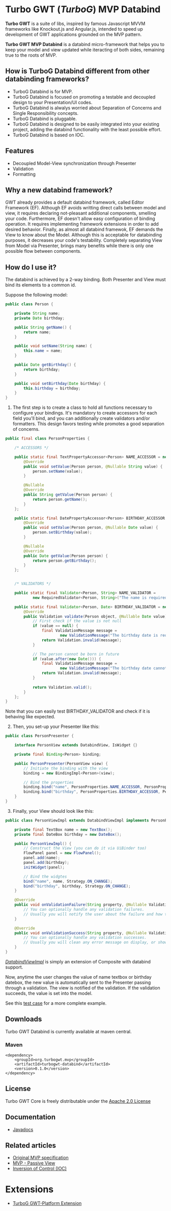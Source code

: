 Turbo GWT (*TurboG*) MVP Databind
==

**Turbo GWT** is a suite of libs, inspired by famous Javascript MVVM frameworks like Knockout.js and Angular.js, intended to speed up development of GWT applications grounded on the MVP pattern.

**Turbo GWT MVP Databind** is a databind micro-framework that helps you to keep your model and view updated while iteracting of both sides, remaining true to the roots of MVP.

## How is TurboG Databind different from other databinding frameworks?
* TurboG Databind is for MVP.
* TurboG Databind is focused on promoting a testable and decoupled design to your Presentation/UI codes.
* TurboG Databind is alwalys worried about Separation of Concerns and Single Responsibility concepts.
* TurboG Databind is pluggable.
* TurboG Databind is designed to be easily integrated into your existing project, adding the databind functionality with the least possible effort.
* TurboG Databind is based on IOC.

## Features
* Decoupled Model-View synchronization through Presenter
* Validation
* Formatting

## Why a new databind framework?
GWT already provides a default databind framework, called Editor Framework (EF). Although EF avoids writting direct calls between model and view, it requires declaring not-pleasant additional components, smelling your code. Furthermore, EF doesn't allow easy configuration of binding operation. It requires implementing framework extensions in order to add desired behavior. Finally, as almost all databind framewok, EF demands the View to know about the Model. Although this is acceptable for databinding purposes, it decreases your code's testability. Completely separating View from Model via Presenter, brings many benefits while there is only one possible flow between components.

## How do I use it?
The databind is achieved by a 2-way binding. 
Both Presenter and View must bind its elements to a common id.

Suppose the following model:
```java
public class Person {

    private String name;
    private Date birthday;

    public String getName() {
        return name;
    }

    public void setName(String name) {
        this.name = name;
    }

    public Date getBirthday() {
        return birthday;
    }

    public void setBirthday(Date birthday) {
        this.birthday = birthday;
    }
}
```

1) The first step is to create a class to hold all functions necessary to configure your bindings. It's mandatory to create accessors for each field you'll bind, and you can additionally create validators and/or formatters. This design favors testing while promotes a good separation of concerns.
```java
public final class PersonProperties {

    /* ACCESSORS */

    public static final TextPropertyAccessor<Person> NAME_ACCESSOR = new TextPropertyAccessor<Person>() {
        @Override
        public void setValue(Person person, @Nullable String value) {
            person.setName(value);
        }

        @Nullable
        @Override
        public String getValue(Person person) {
            return person.getName();
        }
    };

    public static final DatePropertyAccessor<Person> BIRTHDAY_ACCESSOR = new DatePropertyAccessor<Person>() {
        @Override
        public void setValue(Person person, @Nullable Date value) {
            person.setBirthday(value);
        }

        @Nullable
        @Override
        public Date getValue(Person person) {
            return person.getBirthday();
        }
    };


    /* VALIDATORS */

    public static final Validator<Person, String> NAME_VALIDATOR =
            new RequiredValidator<Person, String>("The name is required.");

    public static final Validator<Person, Date> BIRTHDAY_VALIDATOR = new Validator<Person, Date>() {
        @Override
        public Validation validate(Person object, @Nullable Date value) {
            // First check if the value is not null
            if (value == null) {
                final ValidationMessage message =
                        new ValidationMessage("The birthday date is required.", ValidationMessage.Type.ERROR);
                return Validation.invalid(message);
            }

            // The person cannot be born in future
            if (value.after(new Date())) {
                final ValidationMessage message =
                        new ValidationMessage("The birthday date cannot be after today", ValidationMessage.Type.ERROR);
                return Validation.invalid(message);
            }
            
            return Validation.valid();
        }
    };
}
```

Note that you can easily test BIRTHDAY_VALIDATOR and check if it is behaving like expected.

2) Then, you set-up your Presenter like this:
```java
public class PersonPresenter {

    interface PersonView extends DatabindView, IsWidget {}

    private final Binding<Person> binding;

    public PersonPresenter(PersonView view) {
        // Initiate the binding with the view
        binding = new BindingImpl<Person>(view);

        // Bind the properties
        binding.bind("name", PersonProperties.NAME_ACCESSOR, PersonProperties.NAME_VALIDATOR);
        binding.bind("birthday", PersonProperties.BIRTHDAY_ACCESSOR, PersonProperties.BIRTHDAY_VALIDATOR);
    }
}
```

3) Finally, your View should look like this:
```java
public class PersonViewImpl extends DatabindViewImpl implements PersonPresenter.PersonView {

    private final TextBox name = new TextBox();
    private final DateBox birthday = new DateBox();

    public PersonViewImpl() {
        // Construct the View (you can do it via UiBinder too)
        FlowPanel panel = new FlowPanel();
        panel.add(name);
        panel.add(birthday);
        initWidget(panel);

        // Bind the widgtes
        bind("name", name, Strategy.ON_CHANGE);
        bind("birthday", birthday, Strategy.ON_CHANGE);
    }

    @Override
    public void onValidationFailure(String property, @Nullable ValidationMessage message) {
        // You can optionally handle any validation failures.
        // Usually you will notify the user about the failure and how to fix it.
    }

    @Override
    public void onValidationSuccess(String property, @Nullable ValidationMessage message) {
        // You can optionally handle any validation successes.
        // Usually you will clean any error message on display, or show some success/warning/info message.
    }
}
```

[*DatabindViewImpl*](https://github.com/growbit/turbogwt-databind/blob/master/src/main/java/org/turbogwt/mvp/databind/client/DatabindViewImpl.java) is simply an extension of Composite with databind support.

Now, anytime the user changes the value of name textbox or birthday datebox, the new value is automatically sent to the Presenter passing through a validation. The view is notified of the validation. If the validation succeeds, the value is set into the model.

See this [test case](https://github.com/growbit/turbogwt-databind/tree/master/src/test/java/org/turbogwt/mvp/databind/client/person) for a more complete example.

## Downloads
Turbo GWT Databind is currently available at maven central.

### Maven
```
<dependency>
    <groupId>org.turbogwt.mvp</groupId>
    <artifactId>turbogwt-databind</artifactId>
    <version>0.1.0</version>
</dependency>
```

## License
Turbo GWT Core is freely distributable under the [Apache 2.0 License](http://www.apache.org/licenses/LICENSE-2.0.html)

## Documentation
* [Javadocs](http://growbit.github.io/turbogwt-databind/javadoc/apidocs/index.html)

## Related articles
* [Original MVP specification](http://martinfowler.com/eaaDev/uiArchs.html#Model-view-presentermvp)
* [MVP - Passive View](http://martinfowler.com/eaaDev/PassiveScreen.html)
* [Inversion of Control (IOC)](http://martinfowler.com/bliki/InversionOfControl.html)
 
# Extensions
* [TurboG GWT-Platform Extension](http://github.com/growbit/turbogwt-gwtp)
